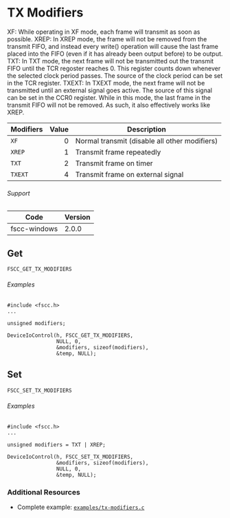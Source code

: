 # TX Modifiers
XF: While operating in XF mode, each frame will transmit as soon as possible.
XREP: In XREP mode, the frame will not be removed from the transmit FIFO, and instead every write() operation will cause the last frame placed into the FIFO (even if it has already been output before) to be output.
TXT: In TXT mode, the next frame will not be transmitted out the transmit FIFO until the TCR regoster reaches 0. This register counts down whenever the selected clock period passes. The source of the clock period can be set in the TCR register.
TXEXT: In TXEXT mode, the next frame will not be transmitted until an external signal goes active. The source of this signal can be set in the CCR0 register. While in this mode, the last frame in the transmit FIFO will not be removed. As such, it also effectively works like XREP.

| Modifiers | Value | Description |
| --------- | -----:| ----------- |
| `XF` | 0 | Normal transmit (disable all other modifiers) |
| `XREP` | 1 | Transmit frame repeatedly |
| `TXT` | 2 | Transmit frame on timer |
| `TXEXT` | 4 | Transmit frame on external signal |

###### Support
| Code | Version |
| ---- | ------- |
| fscc-windows | 2.0.0 |

## Get
```c
FSCC_GET_TX_MODIFIERS
```

###### Examples
```
#include <fscc.h>
...

unsigned modifiers;

DeviceIoControl(h, FSCC_GET_TX_MODIFIERS,
				NULL, 0,
				&modifiers, sizeof(modifiers),
				&temp, NULL);
```


## Set
```c
FSCC_SET_TX_MODIFIERS
```

###### Examples
```
#include <fscc.h>
...

unsigned modifiers = TXT | XREP;

DeviceIoControl(h, FSCC_SET_TX_MODIFIERS,
				&modifiers, sizeof(modifiers),
				NULL, 0,
				&temp, NULL);
```


### Additional Resources
- Complete example: [`examples/tx-modifiers.c`](../examples/tx-modifiers.c)
